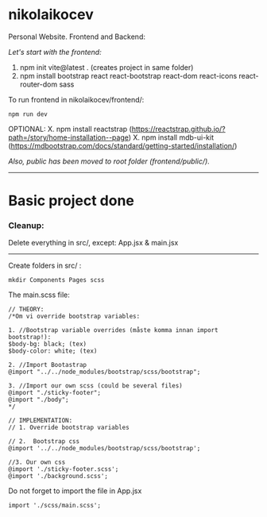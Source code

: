 # nikolaikocev

Personal Website. Frontend and Backend:

_Let's start with the frontend:_

1. npm init vite@latest . (creates project in same folder)
2. npm install bootstrap react react-bootstrap react-dom react-icons react-router-dom sass

To run frontend in nikolaikocev/frontend/:

```
npm run dev
```

OPTIONAL: X. npm install reactstrap (https://reactstrap.github.io/?path=/story/home-installation--page) X. npm install mdb-ui-kit (https://mdbootstrap.com/docs/standard/getting-started/installation/)

_Also, public has been moved to root folder (frontend/public/)._

---

# Basic project done

### Cleanup:

Delete everything in src/, except:
App.jsx & main.jsx

---

Create folders in src/ :

```
mkdir Components Pages scss
```

The main.scss file:

```
// THEORY:
/*Om vi override bootstrap variables:

1. //Bootstrap variable overrides (måste komma innan import bootstrap!):
$body-bg: black; (tex)
$body-color: white; (tex)

2. //Import Bootastrap
@import "../../node_modules/bootstrap/scss/bootstrap";

3. //Import our own scss (could be several files)
@import "./sticky-footer";
@import "./body";
*/

// IMPLEMENTATION:
// 1. Override bootstrap variables

// 2.  Bootstrap css
@import '../../node_modules/bootstrap/scss/bootstrap';

//3. Our own css
@import './sticky-footer.scss';
@import './background.scss';
```

Do not forget to import the file in App.jsx

```
import './scss/main.scss';
```
